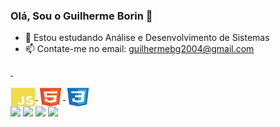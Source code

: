 ### Olá, Sou o Guilherme Borin 👋

- 🌱 Estou estudando Análise e Desenvolvimento de Sistemas
- 📫 Contate-me no email: guilhermebg2004@gmail.com

<div>
  <a href="https://github.com/GuilhemeBorin">
  <img height="180em" src=''https://github-readme-stats.vercel.app/api?username=GuilheBorin&show_icons=true&theme=dracula&include_all_commits=true&count_private=true"/>
  <img height="180em" src=''https://github-readme-stats.vercel.app/api/top-langs/?username=GuilheBorin$layout=compact&langs_count=16&theme=dracula"/>
</div>

<div style="display: inline_block"><br>
  <img align="center" alt="Borin-Js" height="30" width="40" src="https://raw.githubusercontent.com/devicons/devicon/master/icons/javascript/javascript-plain.svg">
  <img align="center" alt="Borin-HTML" height="30" width="40" src="https://raw.githubusercontent.com/devicons/devicon/master/icons/html5/html5-original.svg">
  <img align="center" alt="Borin-CSS" height="30" width="40" src="https://raw.githubusercontent.com/devicons/devicon/master/icons/css3/css3-original.svg">
</div>


<div> 
  <a href="https://instagram.com/gborin_" target="_blank"><img src="https://img.shields.io/badge/-Instagram-%23E4405F?style=for-the-badge&logo=instagram&logoColor=white" target="_blank"></a>
 <a href="https://discord.gg/wagxzStdcR" target="_blank"><img src="https://img.shields.io/badge/Discord-7289DA?style=for-the-badge&logo=discord&logoColor=white" target="_blank"></a> 
  <a href = "mailto:guilhermerbg2004@gmail.com"><img src="https://img.shields.io/badge/-Gmail-%23333?style=for-the-badge&logo=gmail&logoColor=white" target="_blank"></a>
  <a href="https://www.linkedin.com/in/guilherme-borin-galeno-90a940226" target="_blank"><img src="https://img.shields.io/badge/-LinkedIn-%230077B5?style=for-the-badge&logo=linkedin&logoColor=white" target="_blank"></a> 
</div>


